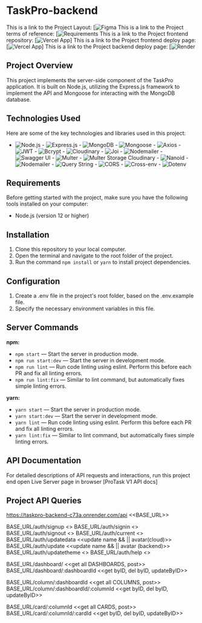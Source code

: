 # TaskPro-backend

This is a link to the Project Layout: [![Figma](https://www.figma.com/file/yRrel7KUKlBkO3pYa7kWqR/QuizMaster?type=design&node-id=0%3A1&mode=design&t=eavwxuklWNZuRV15-1)
This is a link to the Project terms of reference: [![Requirements](https://docs.google.com/spreadsheets/d/1zaiiXTcm5e26T-sU9FoVuSzqlTsONBt4GrHaTGhgsKo/edit?usp=sharing)
This is a link to the Project frontend repository: [![Vercel App](https://task-pro-frontend.vercel.app/)]
This is a link to the Project frontend deploy page: [![Vercel App](https://task-pro-frontend.vercel.app/)]
This is a link to the Project backend deploy page: [![Render](https://dashboard.render.com/web/srv-cjitbvfjbvhs73clv0fg/deploys/dep-cjqaig0cfp5c73ejq4g0)

## Project Overview

This project implements the server-side component of the TaskPro application. It is built on Node.js, utilizing the Express.js framework to implement the API and Mongoose for interacting with the MongoDB database.

## Technologies Used

Here are some of the key technologies and libraries used in this project:

- ![Node.js](https://img.shields.io/badge/Node.js-14-green) - ![Express.js](https://img.shields.io/badge/Express.js-4.18-blue) - ![MongoDB](https://img.shields.io/badge/MongoDB-4.4-lightgreen) - ![Mongoose](https://img.shields.io/badge/Mongoose-7.4-orange) - ![Axios](https://img.shields.io/badge/Axios-1.4-red) - ![JWT](https://img.shields.io/badge/JSON%20Web%20Token-9.0-yellow) - ![Bcrypt](https://img.shields.io/badge/Bcrypt-5.1-purple) - ![Cloudinary](https://img.shields.io/badge/Cloudinary-1.40-brightgreen) - ![Joi](https://img.shields.io/badge/Joi-17.9-lightblue) - ![Nodemailer](https://img.shields.io/badge/Nodemailer-6.9-mediumorchid) - ![Swagger UI](https://img.shields.io/badge/Swagger%20UI-5.0-maroon) - ![Multer](https://img.shields.io/badge/Multer-1.4.5--lts.1-teal) - ![Multer Storage Cloudinary](https://img.shields.io/badge/Multer%20Storage%20Cloudinary-4.0-navy) - ![Nanoid](https://img.shields.io/badge/Nanoid-3.3.4-orange) - ![Nodemailer](https://img.shields.io/badge/Nodemailer-6.9-moccasin) - ![Query String](https://img.shields.io/badge/Query%20String-7.0-turquoise) - ![CORS](https://img.shields.io/badge/CORS-2.8-indigo) - ![Cross-env](https://img.shields.io/badge/Cross--env-7.0-palevioletred) - ![Dotenv](https://img.shields.io/badge/Dotenv-16.3-skyblue)

## Requirements

Before getting started with the project, make sure you have the following tools installed on your computer:

- Node.js (version 12 or higher)

## Installation

1. Clone this repository to your local computer.
2. Open the terminal and navigate to the root folder of the project.
3. Run the command `npm install` or `yarn` to install project dependencies.

## Configuration

1. Create a .env file in the project's root folder, based on the .env.example file.
2. Specify the necessary environment variables in this file.

## Server Commands

**npm:**

- `npm start` — Start the server in production mode.
- `npm run start:dev` — Start the server in development mode.
- `npm run lint` — Run code linting using eslint. Perform this before each PR and fix all linting errors.
- `npm run lint:fix` — Similar to lint command, but automatically fixes simple linting errors.

**yarn:**

- `yarn start` — Start the server in production mode.
- `yarn start:dev` — Start the server in development mode.
- `yarn lint` — Run code linting using eslint. Perform this before each PR and fix all linting errors.
- `yarn lint:fix` — Similar to lint command, but automatically fixes simple linting errors.

## API Documentation

For detailed descriptions of API requests and interactions, run this project end open Live Server page in browser [ProTask V1 API docs]

## Project API Queries

https://taskpro-backend-c73a.onrender.com/api <<BASE_URL>>

BASE_URL/auth/signup <<registration>>
BASE_URL/auth/signin <<login>>
BASE_URL/auth/signout <<logout>>
BASE_URL/auth/current <<curent>>
BASE_URL/auth/updatedata <<update name && || avatar(cloud)>>
BASE_URL/auth/update <<update name && || avatar (backend)>>
BASE_URL/auth/updatetheme <<update theme>>
BASE_URL/auth/help <<send help message >>

BASE_URL/dashboard/ <<get all DASHBOARDS, post>>
BASE_URL/dashboard/:dashboardId <<get byID, del byID, updateByID>>

BASE_URL/column/:dashboardId <<get all COLUMNS, post>>
BASE_URL/column/:dashboardId/:columnId <<get byID, del byID, updateByID>>

BASE_URL/card/:columnId <<get all CARDS, post>>
BASE_URL/card/:columnId/:cardId <<get byID, del byID, updateByID>>
